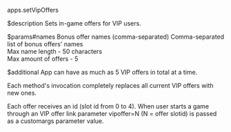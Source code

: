 apps.setVipOffers

$description
Sets in-game offers for VIP users.

$params#names
Bonus offer names (comma-separated)
Comma-separated list of bonus offers' names<br/>
Max name length - 50 characters<br/>
Max amount of offers - 5

$additional
App can have as much as 5 VIP offers in total at a time.

Each method's invocation completely replaces all current VIP offers with new ones.

Each offer receives an id (slot id from 0 to 4). When user starts a game through an VIP offer link parameter vipoffer=N (N = offer slotid) 
is passed as a customargs parameter value.
